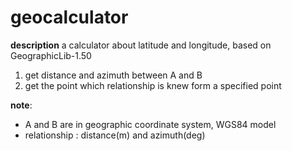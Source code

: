 # geocalculator
**description**
a calculator about latitude and longitude, based on GeographicLib-1.50
1. get distance and azimuth between A and B
2. get the point which relationship is knew form a specified point 

**note**:
- A and B are in geographic coordinate system, WGS84 model
- relationship : distance(m) and azimuth(deg)
